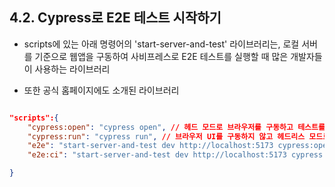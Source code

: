 ## 4.2. Cypress로 E2E 테스트 시작하기

- scripts에 있는 아래 명령어의 'start-server-and-test' 라이브러리는, 로컬 서버를 기준으로 웹앱을 구동하여 사비프레스로 E2E 테스트를 실행할 때 많은 개발자들이 사용하는 라이브러리

- 또한 공식 홈페이지에도 소개된 라이브러리

```json

"scripts":{
    "cypress:open": "cypress open", // 헤드 모드로 브라우저를 구동하고 테스트를 실행하며
    "cypress:run": "cypress run", // 브라우저 UI를 구동하지 않고 헤드리스 모드로 실행
    "e2e": "start-server-and-test dev http://localhost:5173 cypress:open",
    "e2e:ci": "start-server-and-test dev http://localhost:5173 cypress:run"

}

```
